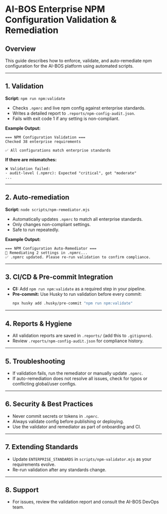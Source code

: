 # AI-BOS Enterprise NPM Configuration Validation & Remediation

## Overview

This guide describes how to enforce, validate, and auto-remediate npm configuration for the AI-BOS platform using automated scripts.

---

## 1. Validation

**Script:** `npm run npm:validate`

- Checks `.npmrc` and live npm config against enterprise standards.
- Writes a detailed report to `.reports/npm-config-audit.json`.
- Fails with exit code 1 if any setting is non-compliant.

**Example Output:**
```
=== NPM Configuration Validation ===
Checked 38 enterprise requirements

✅ All configurations match enterprise standards
```

**If there are mismatches:**
```
❌ Validation failed:
- audit-level (.npmrc): Expected "critical", got "moderate"
...
```

---

## 2. Auto-remediation

**Script:** `node scripts/npm-remediator.mjs`

- Automatically updates `.npmrc` to match all enterprise standards.
- Only changes non-compliant settings.
- Safe to run repeatedly.

**Example Output:**
```
=== NPM Configuration Auto-Remediator ===
🔧 Remediating 2 settings in .npmrc...
✅ .npmrc updated. Please re-run validation to confirm compliance.
```

---

## 3. CI/CD & Pre-commit Integration

- **CI:** Add `npm run npm:validate` as a required step in your pipeline.
- **Pre-commit:** Use Husky to run validation before every commit:
  ```bash
  npx husky add .husky/pre-commit "npm run npm:validate"
  ```

---

## 4. Reports & Hygiene

- All validation reports are saved in `.reports/` (add this to `.gitignore`).
- Review `.reports/npm-config-audit.json` for compliance history.

---

## 5. Troubleshooting

- If validation fails, run the remediator or manually update `.npmrc`.
- If auto-remediation does not resolve all issues, check for typos or conflicting global/user configs.

---

## 6. Security & Best Practices

- Never commit secrets or tokens in `.npmrc`.
- Always validate config before publishing or deploying.
- Use the validator and remediator as part of onboarding and CI.

---

## 7. Extending Standards

- Update `ENTERPRISE_STANDARDS` in `scripts/npm-validator.mjs` as your requirements evolve.
- Re-run validation after any standards change.

---

## 8. Support

- For issues, review the validation report and consult the AI-BOS DevOps team. 
